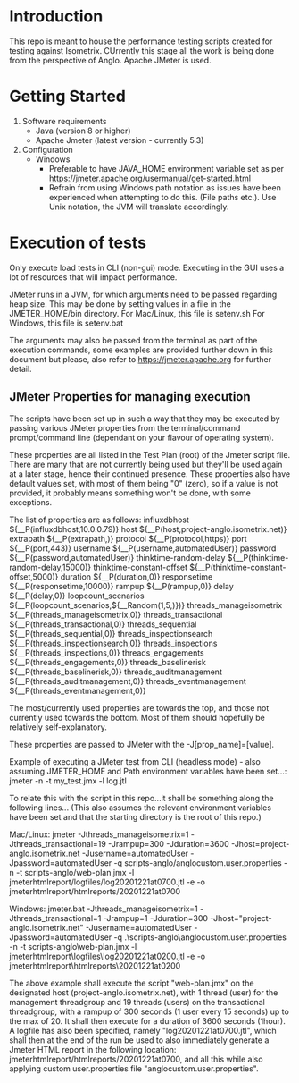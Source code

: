 # Introduction
This repo is meant to house the performance testing scripts created for testing against Isometrix.
CUrrently this stage all the work is being done from the perspective of Anglo.
Apache JMeter is used.

# Getting Started
1.	Software requirements
    - Java (version 8 or higher)
    - Apache Jmeter (latest version - currently 5.3)
2.	Configuration
    - Windows
        - Preferable to have JAVA_HOME environment variable set as per https://jmeter.apache.org/usermanual/get-started.html
        - Refrain from using Windows path notation as issues have been experienced when attempting to do this. (File paths etc.).  Use Unix notation, the JVM will translate accordingly.

# Execution of tests
Only execute load tests in CLI (non-gui) mode.
Executing in the GUI uses a lot of resources that will impact performance.

JMeter runs in a JVM, for which arguments need to be passed regarding heap size.
This may be done by setting values in a file in the JMETER_HOME/bin directory.
For Mac/Linux, this file is setenv.sh
For Windows, this file is setenv.bat

The arguments may also be passed from the terminal as part of the execution commands, some examples are provided further down in this document but please, also refer to https://jmeter.apache.org for further detail.

## JMeter Properties for managing execution
The scripts have been set up in such a way that they may be executed by passing various JMeter properties from the terminal/command prompt/command line (dependant on your flavour of operating system).

These properties are all listed in the Test Plan (root) of the Jmeter script file.
There are many that are not currently being used but they'll be used again at a later stage, hence their continued presence.
These properties also have default values set, with most of them being "0" (zero), so if a value is not provided, it probably means something won't be done, with some exceptions.

The list of properties are as follows:
influxdbhost	${__P(influxdbhost,10.0.0.79)}
host	${__P(host,project-anglo.isometrix.net)}
extrapath	${__P(extrapath,)}
protocol	${__P(protocol,https)}
port	${__P(port,443)}
username	${__P(username,automatedUser)}
password	${__P(password,automatedUser)}
thinktime-random-delay	${__P(thinktime-random-delay,15000)}
thinktime-constant-offset	${__P(thinktime-constant-offset,5000)}
duration	${__P(duration,0)}
responsetime	${__P(responsetime,10000)}
rampup	${__P(rampup,0)}
delay	${__P(delay,0)}
loopcount_scenarios	${__P(loopcount_scenarios,${__Random(1,5,)})}
threads_manageisometrix	${__P(threads_manageisometrix,0)}
threads_transactional	${__P(threads_transactional,0)}
threads_sequential	${__P(threads_sequential,0)}
threads_inspectionsearch	${__P(threads_inspectionsearch,0)}
threads_inspections	${__P(threads_inspections,0)}
threads_engagements	${__P(threads_engagements,0)}
threads_baselinerisk	${__P(threads_baselinerisk,0)}
threads_auditmanagement	${__P(threads_auditmanagement,0)}
threads_eventmanagement	${__P(threads_eventmanagement,0)}

The most/currently used properties are towards the top, and those not currently used towards the bottom.
Most of them should hopefully be relatively self-explanatory.

These properties are passed to JMeter with the -J[prop_name]=[value].

Example of executing a JMeter test from CLI (headless mode) - also assuming JMETER_HOME and Path environment variables have been set...:
jmeter -n -t my_test.jmx -l log.jtl

To relate this with the script in this repo...it shall be something along the following lines...
(This also assumes the relevant environment variables have been set and that the starting directory is the root of this repo.)

Mac/Linux:
jmeter -Jthreads_manageisometrix=1 -Jthreads_transactional=19 -Jrampup=300 -Jduration=3600 -Jhost=project-anglo.isometrix.net -Jusername=automatedUser -Jpassword=automatedUser -q scripts-anglo/anglocustom.user.properties -n -t scripts-anglo/web-plan.jmx -l jmeterhtmlreport/logfiles/log20201221at0700.jtl -e -o jmeterhtmlreport/htmlreports/20201221at0700

Windows:
jmeter.bat -Jthreads_manageisometrix=1 -Jthreads_transactional=1 -Jrampup=1 -Jduration=300 -Jhost="project-anglo.isometrix.net" -Jusername=automatedUser -Jpassword=automatedUser -q .\scripts-anglo\anglocustom.user.properties -n -t scripts-anglo\web-plan.jmx -l jmeterhtmlreport\logfiles\log20201221at0200.jtl -e -o jmeterhtmlreport\htmlreports\20201221at0200

The above example shall execute the script "web-plan.jmx" on the designated host (project-anglo.isometrix.net), with 1 thread (user) for the management threadgroup and 19 threads (users) on the transactional threadgroup, with a rampup of 300 seconds (1 user every 15 seconds) up to the max of 20.
It shall then execute for a duration of 3600 seconds (1hour).
A logfile has also been specified, namely "log20201221at0700.jtl", which shall then at the end of the run be used to also immediately generate a Jmeter HTML report in the following location:
jmeterhtmlreport/htmlreports/20201221at0700, and all this while also applying custom user.properties file "anglocustom.user.properties".
